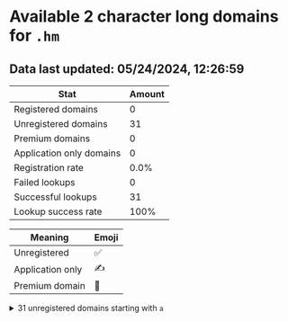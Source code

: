 # Available 2 character long domains for `.hm`

## Data last updated: 05/24/2024, 12:26:59

|Stat|Amount|
|--|--|
|Registered domains|0|
|Unregistered domains|31|
|Premium domains|0|
|Application only domains|0|
|Registration rate|0.0%|
|Failed lookups|0|
|Successful lookups|31|
|Lookup success rate|100%|


|Meaning|Emoji|
|--|--|
|Unregistered|:white_check_mark:|
|Application only|:writing_hand:|
|Premium domain|:gem:|

<details>
<summary>31 unregistered domains starting with <bold><code>a</code></bold></summary>

|Type|Domain|
|--|--|
|:white_check_mark:|`a0.hm`|
|:white_check_mark:|`a1.hm`|
|:white_check_mark:|`a2.hm`|
|:white_check_mark:|`a3.hm`|
|:white_check_mark:|`a4.hm`|
|:white_check_mark:|`aa.hm`|
|:white_check_mark:|`ab.hm`|
|:white_check_mark:|`ac.hm`|
|:white_check_mark:|`ad.hm`|
|:white_check_mark:|`ae.hm`|
|:white_check_mark:|`af.hm`|
|:white_check_mark:|`ag.hm`|
|:white_check_mark:|`ah.hm`|
|:white_check_mark:|`ai.hm`|
|:white_check_mark:|`aj.hm`|
|:white_check_mark:|`ak.hm`|
|:white_check_mark:|`al.hm`|
|:white_check_mark:|`am.hm`|
|:white_check_mark:|`an.hm`|
|:white_check_mark:|`ao.hm`|
|:white_check_mark:|`ap.hm`|
|:white_check_mark:|`aq.hm`|
|:white_check_mark:|`ar.hm`|
|:white_check_mark:|`as.hm`|
|:white_check_mark:|`at.hm`|
|:white_check_mark:|`au.hm`|
|:white_check_mark:|`av.hm`|
|:white_check_mark:|`aw.hm`|
|:white_check_mark:|`ax.hm`|
|:white_check_mark:|`ay.hm`|
|:white_check_mark:|`az.hm`|
</details>